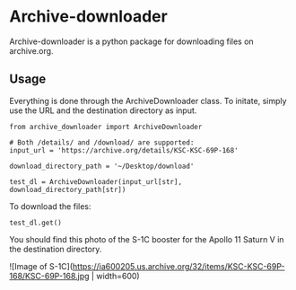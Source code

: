 # Archive-downloader

Archive-downloader is a python package for downloading files on archive.org.


## Usage

Everything is done through the ArchiveDownloader class.
To initate, simply use the URL and the destination directory as input.

```
from archive_downloader import ArchiveDownloader

# Both /details/ and /download/ are supported:
input_url = 'https://archive.org/details/KSC-KSC-69P-168'

download_directory_path = '~/Desktop/download'

test_dl = ArchiveDownloader(input_url[str], download_directory_path[str])
```

To download the files:
```
test_dl.get()
```

You should find this photo of the S-1C booster for the Apollo 11 Saturn V in the destination directory.

![Image of S-1C](https://ia600205.us.archive.org/32/items/KSC-KSC-69P-168/KSC-69P-168.jpg | width=600)


<!--
## To-do

* Complete the test cases -->

